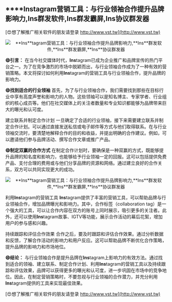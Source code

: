 ## ****Ins**tagram营销工具：与行业领袖合作提升品牌影响力,**Ins**群发软件,**Ins**群发霸屏,**Ins**协议群发器**

[😍想了解推广相关软件的朋友请登录 http://www.vst.tw](http://www.vst.tw)

 <center><img src="https://vst.tw/MP4/tuiguang/png/8.png" alt="**Ins**tagram营销工具：与行业领袖合作提升品牌影响力,**Ins**群发软件,**Ins**群发霸屏,**Ins**协议群发器"></center>

**😄引言：**
在当今社交媒体时代，**Ins**tagram已成为企业推广和品牌宣传的热门平台之一。为了在竞争激烈的市场中脱颖而出，与行业领袖合作成为了一种有效的营销策略。本文将探讨如何利用**Ins**tagram的营销工具与行业领袖合作，提升品牌的影响力。

**😄找到适合的行业领袖**
首先，为了与行业领袖合作，我们需要找到那些在目标行业中享有高度声誉和影响力的人物。这些领袖可以是知名博主、专家学者、行业组织的核心成员等。他们在社交媒体上的关注者数量和专业知识都能够为品牌带来巨大的曝光和认可度。

建立联系并制定合作计划
一旦确定了合适的行业领袖，接下来需要建立联系并制定合作计划。可以通过直接发送私信或电子邮件等方式与他们取得联系。在与行业领袖交流时，要清楚地解释合作的目的和收益，并提出明确的合作建议。例如，可以邀请他们参与品牌活动、撰写合作文章或推广产品。

**😄制定双赢的合作方式**
在制定合作计划时，要确保是一种双赢的方式，既能够提升品牌的知名度和影响力，也能够给予行业领袖一定的回报。这可以包括提供免费产品、支付合理的费用或与他们分享品牌的资源和网络。通过建立良好的合作关系，双方可以共同实现更大的成功。

 <center><img src="https://vst.tw/MP4/tuiguang/png/5.png" alt="**Ins**tagram营销工具：与行业领袖合作提升品牌影响力,**Ins**群发软件,**Ins**群发霸屏,**Ins**协议群发器"></center>

利用**Ins**tagram的营销工具
**Ins**tagram提供了丰富的营销工具，可以帮助品牌与行业领袖合作，增加品牌曝光和影响力。其中，合作标签（collaboration tag）是一个强大的工具，可以让合作内容在双方的账号上同时展示，吸引更多的关注者。此外，还可以使用**Ins**tagram故事、IGTV等功能，展示合作活动的幕后花絮，增加用户的参与感和兴趣。

持续跟踪和评估合作效果
合作之后，要及时跟踪和评估合作效果。通过分析数据和反馈，了解合作活动的影响力和用户反应。这可以帮助品牌不断优化合作策略，提升品牌的影响力和市场地位。

**😄结论：**
与行业领袖合作是提升品牌在**Ins**tagram上影响力的有效方法。通过找到适合的领袖、建立联系、制定合作计划、利用**Ins**tagram的营销工具以及持续跟踪和评估效果，品牌可以获得更多的曝光和认可度，进一步巩固在市场中的竞争地位。因此，在制定营销策略时，不要忽视与行业领袖的合作潜力，并充分利用**Ins**tagram提供的工具来实现最佳效果。

[😍想了解推广相关软件的朋友请登录 http://www.vst.tw](http://www.vst.tw)



